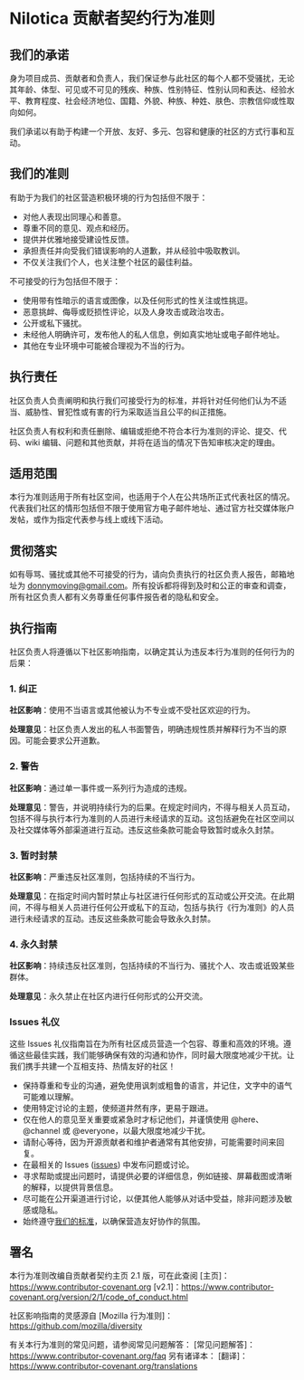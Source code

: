 # Nilotica 贡献者契约行为准则

## 我们的承诺

身为项目成员、贡献者和负责人，我们保证参与此社区的每个人都不受骚扰，无论其年龄、体型、可见或不可见的残疾、种族、性别特征、性别认同和表达、经验水平、教育程度、社会经济地位、国籍、外貌、种族、种姓、肤色、宗教信仰或性取向如何。

我们承诺以有助于构建一个开放、友好、多元、包容和健康的社区的方式行事和互动。

## 我们的准则

有助于为我们的社区营造积极环境的行为包括但不限于：

* 对他人表现出同理心和善意。
* 尊重不同的意见、观点和经历。
* 提供并优雅地接受建设性反馈。
* 承担责任并向受我们错误影响的人道歉，并从经验中吸取教训。
* 不仅关注我们个人，也关注整个社区的最佳利益。

不可接受的行为包括但不限于：

* 使用带有性暗示的语言或图像，以及任何形式的性关注或性挑逗。
* 恶意挑衅、侮辱或贬损性评论，以及人身攻击或政治攻击。
* 公开或私下骚扰。
* 未经他人明确许可，发布他人的私人信息，例如真实地址或电子邮件地址。
* 其他在专业环境中可能被合理视为不当的行为。

## 执行责任

社区负责人负责阐明和执行我们可接受行为的标准，并将针对任何他们认为不适当、威胁性、冒犯性或有害的行为采取适当且公平的纠正措施。

社区负责人有权利和责任删除、编辑或拒绝不符合本行为准则的评论、提交、代码、wiki 编辑、问题和其他贡献，并将在适当的情况下告知审核决定的理由。

## 适用范围

本行为准则适用于所有社区空间，也适用于个人在公共场所正式代表社区的情况。
代表我们社区的情形包括但不限于使用官方电子邮件地址、通过官方社交媒体账户发帖，或作为指定代表参与线上或线下活动。

## 贯彻落实

如有辱骂、骚扰或其他不可接受的行为，请向负责执行的社区负责人报告，邮箱地址为 <donnymoving@gmail.com>。所有投诉都将得到及时和公正的审查和调查，所有社区负责人都有义务尊重任何事件报告者的隐私和安全。

## 执行指南

社区负责人将遵循以下社区影响指南，以确定其认为违反本行为准则的任何行为的后果：

### 1. 纠正

**社区影响**：使用不当语言或其他被认为不专业或不受社区欢迎的行为。

**处理意见**：社区负责人发出的私人书面警告，明确违规性质并解释行为不当的原因。可能会要求公开道歉。

### 2. 警告

**社区影响**：通过单一事件或一系列行为造成的违规。

**处理意见**：警告，并说明持续行为的后果。在规定时间内，不得与相关人员互动，包括不得与执行本行为准则的人员进行未经请求的互动。这包括避免在社区空间以及社交媒体等外部渠道进行互动。违反这些条款可能会导致暂时或永久封禁。

### 3. 暂时封禁

**社区影响**：严重违反社区准则，包括持续的不当行为。

**处理意见**：在指定时间内暂时禁止与社区进行任何形式的互动或公开交流。在此期间，不得与相关人员进行任何公开或私下的互动，包括与执行《行为准则》的人员进行未经请求的互动。违反这些条款可能会导致永久封禁。

### 4. 永久封禁

**社区影响**：持续违反社区准则，包括持续的不当行为、骚扰个人、攻击或诋毁某些群体。

**处理意见**：永久禁止在社区内进行任何形式的公开交流。

### Issues 礼仪

这些 Issues 礼仪指南旨在为所有社区成员营造一个包容、尊重和高效的环境。遵循这些最佳实践，我们能够确保有效的沟通和协作，同时最大限度地减少干扰。让我们携手共建一个互相支持、热情友好的社区！

* 保持尊重和专业的沟通，避免使用讽刺或粗鲁的语言，并记住，文字中的语气可能难以理解。
* 使用特定讨论的主题，使频道井然有序，更易于跟进。
* 仅在他人的意见至关重要或紧急时才标记他们，并谨慎使用 @here、@channel 或 @everyone，以最大限度地减少干扰。
* 请耐心等待，因为开源贡献者和维护者通常有其他安排，可能需要时间来回复。
* 在最相关的 Issues ([issues](https://github.com/Lumosylva/Nilotica/issues)) 中发布问题或讨论。
* 寻求帮助或提出问题时，请提供必要的详细信息，例如链接、屏幕截图或清晰的解释，以提供背景信息。
* 尽可能在公开渠道进行讨论，以便其他人能够从对话中受益，除非问题涉及敏感或隐私。
* 始终遵守[我们的标准](https://github.com/Lumosylva/Nilotica/blob/main/CODE_OF_CONDUCT.md#our-standards)，以确保营造友好协作的氛围。

## 署名

本行为准则改编自贡献者契约主页 2.1 版，可在此查阅
[主页]：<https://www.contributor-covenant.org>
[v2.1]：<https://www.contributor-covenant.org/version/2/1/code_of_conduct.html>

社区影响指南的灵感源自
[Mozilla 行为准则]：<https://github.com/mozilla/diversity>

有关本行为准则的常见问题，请参阅常见问题解答：
[常见问题解答]：<https://www.contributor-covenant.org/faq>
另有诸译本：
[翻译]：<https://www.contributor-covenant.org/translations>
